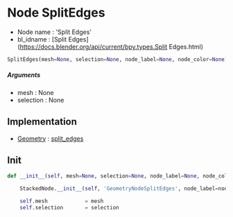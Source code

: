# Node SplitEdges

- Node name : 'Split Edges'
- bl_idname : [Split Edges](https://docs.blender.org/api/current/bpy.types.Split Edges.html)


``` python
SplitEdges(mesh=None, selection=None, node_label=None, node_color=None)
```
##### Arguments

- mesh : None
- selection : None

## Implementation

- [Geometry](/docs/GeoNodes/Geometry.md) : [split_edges](/docs/GeoNodes/Geometry.md#split_edges)

## Init

``` python
def __init__(self, mesh=None, selection=None, node_label=None, node_color=None):

    StackedNode.__init__(self, 'GeometryNodeSplitEdges', node_label=node_label, node_color=node_color)

    self.mesh            = mesh
    self.selection       = selection
```
